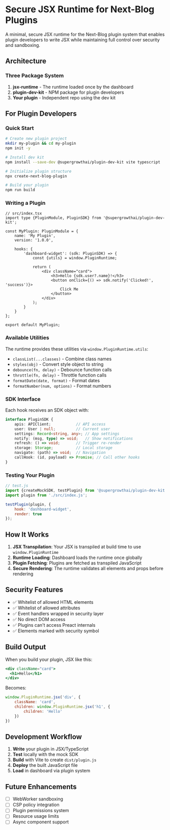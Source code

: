 # Secure JSX Runtime for Next-Blog Plugins

A minimal, secure JSX runtime for the Next-Blog plugin system that enables plugin developers to write JSX while
maintaining full control over security and sandboxing.

## Architecture

### Three Package System

1. **jsx-runtime** - The runtime loaded once by the dashboard
2. **plugin-dev-kit** - NPM package for plugin developers
3. **Your plugin** - Independent repo using the dev kit

## For Plugin Developers

### Quick Start

```bash
# Create new plugin project
mkdir my-plugin && cd my-plugin
npm init -y

# Install dev kit
npm install --save-dev @supergrowthai/plugin-dev-kit vite typescript

# Initialize plugin structure
npx create-next-blog-plugin

# Build your plugin
npm run build
```

### Writing a Plugin

```tsx
// src/index.tsx
import type {PluginModule, PluginSDK} from '@supergrowthai/plugin-dev-kit';

const MyPlugin: PluginModule = {
    name: 'My Plugin',
    version: '1.0.0',

    hooks: {
        'dashboard-widget': (sdk: PluginSDK) => {
            const {utils} = window.PluginRuntime;

            return (
                <div className="card">
                    <h3>Hello {sdk.user?.name}!</h3>
                    <button onClick={() => sdk.notify('Clicked!', 'success')}>
                        Click Me
                    </button>
                </div>
            );
        }
    }
};

export default MyPlugin;
```

### Available Utilities

The runtime provides these utilities via `window.PluginRuntime.utils`:

- `classList(...classes)` - Combine class names
- `styles(obj)` - Convert style object to string
- `debounce(fn, delay)` - Debounce function calls
- `throttle(fn, delay)` - Throttle function calls
- `formatDate(date, format)` - Format dates
- `formatNumber(num, options)` - Format numbers

### SDK Interface

Each hook receives an SDK object with:

```typescript
interface PluginSDK {
    apis: APIClient;           // API access
    user: User | null;         // Current user
    settings: Record<string, any>; // App settings
    notify: (msg, type) => void;   // Show notifications
    refresh: () => void;       // Trigger re-render
    storage: Storage;          // Local storage
    navigate: (path) => void;  // Navigation
    callHook: (id, payload) => Promise; // Call other hooks
}
```

### Testing Your Plugin

```javascript
// test.js
import {createMockSDK, testPlugin} from '@supergrowthai/plugin-dev-kit';
import plugin from './src/index.js';

testPlugin(plugin, {
    hook: 'dashboard-widget',
    render: true
});
```

## How It Works

1. **JSX Transpilation**: Your JSX is transpiled at build time to use `window.PluginRuntime`
2. **Runtime Loading**: Dashboard loads the runtime once globally
3. **Plugin Fetching**: Plugins are fetched as transpiled JavaScript
4. **Secure Rendering**: The runtime validates all elements and props before rendering

## Security Features

- ✅ Whitelist of allowed HTML elements
- ✅ Whitelist of allowed attributes
- ✅ Event handlers wrapped in security layer
- ✅ No direct DOM access
- ✅ Plugins can't access Preact internals
- ✅ Elements marked with security symbol

## Build Output

When you build your plugin, JSX like this:

```jsx
<div className="card">
  <h1>Hello</h1>
</div>
```

Becomes:

```javascript
window.PluginRuntime.jsx('div', {
    className: 'card',
    children: window.PluginRuntime.jsx('h1', {
        children: 'Hello'
    })
})
```

## Development Workflow

1. **Write** your plugin in JSX/TypeScript
2. **Test** locally with the mock SDK
3. **Build** with Vite to create `dist/plugin.js`
4. **Deploy** the built JavaScript file
5. **Load** in dashboard via plugin system

## Future Enhancements

- [ ] WebWorker sandboxing
- [ ] CSP policy integration
- [ ] Plugin permissions system
- [ ] Resource usage limits
- [ ] Async component support